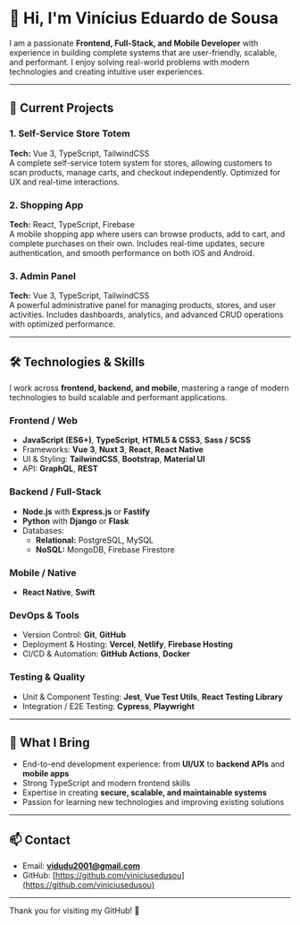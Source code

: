 # 👋 Hi, I'm Vinícius Eduardo de Sousa

I am a passionate **Frontend, Full-Stack, and Mobile Developer** with experience in building complete systems that are user-friendly, scalable, and performant. I enjoy solving real-world problems with modern technologies and creating intuitive user experiences.  

---

## 🚀 Current Projects

### 1. Self-Service Store Totem
**Tech:** Vue 3, TypeScript, TailwindCSS  
A complete self-service totem system for stores, allowing customers to scan products, manage carts, and checkout independently. Optimized for UX and real-time interactions.

### 2. Shopping App
**Tech:** React, TypeScript, Firebase  
A mobile shopping app where users can browse products, add to cart, and complete purchases on their own. Includes real-time updates, secure authentication, and smooth performance on both iOS and Android.

### 3. Admin Panel
**Tech:** Vue 3, TypeScript, TailwindCSS  
A powerful administrative panel for managing products, stores, and user activities. Includes dashboards, analytics, and advanced CRUD operations with optimized performance.

---

## 🛠 Technologies & Skills

I work across **frontend, backend, and mobile**, mastering a range of modern technologies to build scalable and performant applications.

### Frontend / Web
- **JavaScript (ES6+)**, **TypeScript**, **HTML5 & CSS3**, **Sass / SCSS**  
- Frameworks: **Vue 3**, **Nuxt 3**, **React**, **React Native**  
- UI & Styling: **TailwindCSS**, **Bootstrap**, **Material UI**  
- API: **GraphQL**, **REST**

### Backend / Full-Stack
- **Node.js** with **Express.js** or **Fastify**  
- **Python** with **Django** or **Flask**  
- Databases:
  - **Relational:** PostgreSQL, MySQL  
  - **NoSQL:** MongoDB, Firebase Firestore  

### Mobile / Native
- **React Native**, **Swift**

### DevOps & Tools
- Version Control: **Git**, **GitHub**  
- Deployment & Hosting: **Vercel**, **Netlify**, **Firebase Hosting**  
- CI/CD & Automation: **GitHub Actions**, **Docker**

### Testing & Quality
- Unit & Component Testing: **Jest**, **Vue Test Utils**, **React Testing Library**  
- Integration / E2E Testing: **Cypress**, **Playwright**

---

## 🎯 What I Bring
- End-to-end development experience: from **UI/UX** to **backend APIs** and **mobile apps**  
- Strong TypeScript and modern frontend skills  
- Expertise in creating **secure, scalable, and maintainable systems**  
- Passion for learning new technologies and improving existing solutions  

---

## 📫 Contact
- Email: **vidudu2001@gmail.com**  
- GitHub: [https://github.com/viniciusedusou](https://github.com/viniciusedusou)

---

Thank you for visiting my GitHub! 🌟
